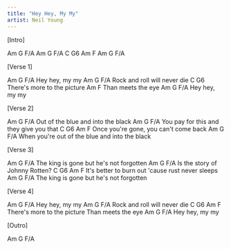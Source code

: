```yaml
---
title: "Hey Hey, My My"
artist: Neil Young
---
```


[Intro]

Am G F/A
Am G F/A
C G6
Am F
Am G F/A

[Verse 1]

Am G F/A
Hey hey, my my
Am G F/A
Rock and roll will never die
C G6
There's more to the picture
Am F
Than meets the eye
Am G F/A
Hey hey, my my

[Verse 2]

Am G F/A
Out of the blue and into the black
Am G F/A
You pay for this and they give you that
C G6 Am F
Once you're gone, you can't come back
Am G F/A
When you're out of the blue and into the black

[Verse 3]

Am G F/A
The king is gone but he's not forgotten
Am G F/A
Is the story of Johnny Rotten?
C G6 Am F
It's better to burn out 'cause rust never sleeps
Am G F/A
The king is gone but he's not forgotten

[Verse 4]

Am G F/A
Hey hey, my my
Am G F/A
Rock and roll will never die
C G6 Am F
There's more to the picture Than meets the eye
Am G F/A
Hey hey, my my

[Outro]

Am G F/A
